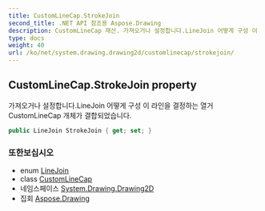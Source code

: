 ```yaml
---
title: CustomLineCap.StrokeJoin
second_title: .NET API 참조용 Aspose.Drawing
description: CustomLineCap 재산. 가져오거나 설정합니다.LineJoin 어떻게 구성 이 라인을 결정하는 열거CustomLineCap 개체가 결합되었습니다.
type: docs
weight: 40
url: /ko/net/system.drawing.drawing2d/customlinecap/strokejoin/
---
```

## CustomLineCap.StrokeJoin property

가져오거나 설정합니다.LineJoin 어떻게 구성 이 라인을 결정하는 열거CustomLineCap 개체가 결합되었습니다.

```csharp
public LineJoin StrokeJoin { get; set; }
```

### 또한보십시오

* enum [LineJoin](../../linejoin/)
* class [CustomLineCap](../)
* 네임스페이스 [System.Drawing.Drawing2D](../../customlinecap/)
* 집회 [Aspose.Drawing](../../../)


